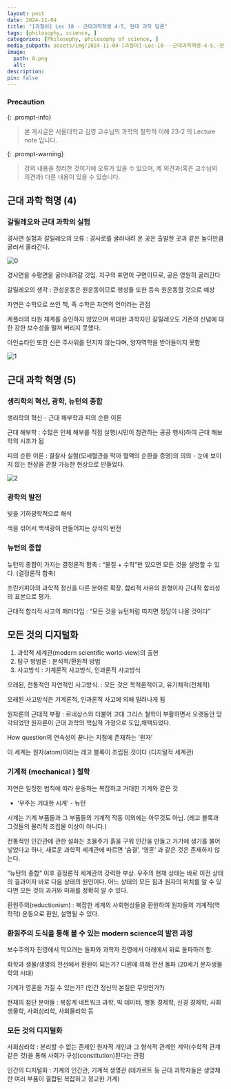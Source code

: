 ```yaml
---
layout: post
date: 2024-11-04
title: "[과철이] Lec 18 - 근대과학혁명 4-5, 현대 과학 담론"
tags: [philosophy, science, ]
categories: [Philosophy, philosophy of science, ]
media_subpath: assets/img/2024-11-04-[과철이]-Lec-18---근대과학혁명-4-5,-현대-과학-담론.md
image:
  path: 0.png
  alt:  
description:  
pin: false
---
```



### Precaution


{: .prompt-info}


> 본 게시글은 서울대학교 김영 교수님의 과학의 철학적 이해 23-2 의 Lecture note 입니다.


{: .prompt-warning}


> 강의 내용을 정리한 것이기에 오류가 있을 수 있으며, 제 의견과(혹은 교수님의 의견과) 다른 내용이 있을 수 있습니다.


## 근대 과학 혁명 (4)


### 갈릴레오와 근대 과학의 실험


경사면 실험과 갈릴레오의 오류 : 경사로를 굴러내려 온 공은 출발한 곳과 같은 높이만큼 굴러서 올라간다.


![0](/0.png)


경사면을 수평면을 굴러내려갈 것임. 지구의 표면이 구면이므로, 공은 영원히 굴러간다


갈릴레오의 생각 : 관성운동은 원운동이므로 행성들 또한 등속 원운동할 것으로 예상


자연은 수학으로 쓰인 책, 즉 수학은 자연의 언어라는 관점


케플러의 타원 체계를 승인하지 않았으며 위대한 과학자인 갈릴레오도 기존의 신념에 대한 강한 보수성을 떨쳐 버리지 못했다.


아인슈타인 또한 신은 주사위를 던지지 않는다며, 양자역학을 받아들이지 못함


![1](/1.png)


## 근대 과학 혁명 (5)


### 생리학의 혁신, 광학, 뉴턴의 종합


생리학의 혁신 - 근대 해부학과 피의 순환 이론


근대 해부학 : 수많은 인체 해부를 직접 실행(시민이 참관하는 공공 행사)하여 근대 해보학의 시조가 됨


피의 순환 이론 : 결찰사 실험(모세혈관을 막아 혈액의 순환을 증명)의 의의 - 눈에 보이지 않는 현상을 관찰 가능한 현상으로 만들었다.


![2](/2.png)


### 광학의 발전


빛을 기하광학적으로 해석


색을 섞어서 백색광이 만들어지는 상식의 반전


### 뉴턴의 종합


뉴턴의 종합이 가지는 결정론적 함축 : “물질 + 수학”만 있으면 모든 것을 설명할 수 있다. (결정론적 함축)


프린키피아의 과학적 정신을 다른 분야로 확장. 합리적 사유의 원형이자 근대적 합리성의 표본으로 평가.


근대적 합리적 사고의 패러다임 : “모든 것을 뉴턴처럼 따지면 정답이 나올 것이다”


## 모든 것의 디지털화

1. 과학적 세계관(modern scientific world-view)의 출현
2. 탐구 방법론 : 분석적/환원적 방법
3. 사고방식 : 기계론적 사고방식, 인과론적 사고방식

오래된, 전통적인 자연적인 사고방식. : 모든 것은 목적론적이고, 유기체적(전체적)


오래된 사고방식은 기계론적, 인과론적 사고에 의해 밀려나게 됨


원자론의 근대적 부활 : 르네상스와 더불어 고대 그리스 철학이 부활하면서 오랫동안 망각되었던 원자론이 근대 과학의 핵심적 가정으로 도입,채택되었다.


How question의 연속성이 끝나는 지점에 존재하는 ‘원자’


이 세계는 원자(atom)이라는 레고 블록이 조립된 것이다 (디지털적 세계관)


### 기계적 (mechanical ) 철학


자연은 일정한 법칙에 따라 운동하는 복잡하고 거대한 기계와 같은 것

- ‘우주는 거대한 시계’ - 뉴턴

시계는 기계 부품들과 그 부품들의 기계적 작동 이외에는 아무것도 아님. (레고 블록과 그것들의 물리적 조립물 이상이 아니다.)


전통적인 인간관에 관한 설화는 조물주가 흙을 구워 인간을 만들고 거기에 생기를 불어넣었다고 하나, 새로운 과학적 세계관에 따르면 ‘숨결’, ‘영혼’ 과 같은 것은 존재하지 않는다.


“뉴턴의 종합” 이후 결정론적 세계관의 강력한 부상. 우주의 현재 상태는 바로 이전 상태의 결과이자 바로 다음 상태의 원인이다. 어느 상태의 모든 힘과 원자의 위치를 알 수 있다면 모든 것의 과거와 미래를 정확히 알 수 있다.


환원주의(reductionism) : 복잡한 세계의 사회현상들을 환원하여 원자들의 기계적(역학적) 운동으로 환원, 설명될 수 있다.


### 환원주의 도식을 통해 볼 수 있는 modern science의 발전 과정


보수주의자 진영에서 막으려는 돌파와 과학자 진영에서 아래에서 위로 돌파하려 함.


화학과 생물/생명의 전선에서 환원이 되는가? 다윈에 의해 전선 돌파 (20세기 분자생물학의 시대)


기계가 영혼을 가질 수 있는가? (인간 정신의 본질은 무엇인가?)


현재의 첨단 분야들 : 복잡계 네트워크 과학, 빅 데이터, 행동 경제학, 신경 경제학, 사회생물학, 사회심리학, 사회물리학 등


### 모든 것의 디지털화


사회심리학 : 분리할 수 없는 존제인 원자적 개인과 그 형식적 관계인 계약(수학적 관계 같은 것)을 통해 사회가 구성(constitution)된다는 관점


인간의 디지털화 : 기계의 인간관, 기계적 생명관 (데카르트 등 근대 과학자들은 생명체란 여러 부품이 결합된 복잡하고 정교한 기계)

